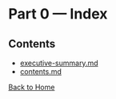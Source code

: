# Part 0 — Index

## Contents
- [executive-summary.md](executive-summary.md)
- [contents.md](contents.md)

[Back to Home](../index.md)
